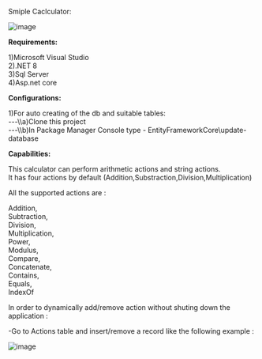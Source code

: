 Smiple Caclculator:


![image](https://github.com/elad11310/SimpleCalculator/assets/57447475/7f69ef1f-45fc-4ddf-99ab-c084c0f886fa)



**Requirements:**    

1)Microsoft Visual Studio   
2).NET 8   
3)Sql Server   
4)Asp.net core  

**Configurations:**  

1)For auto creating of the db and suitable tables:  
  ---\\\a)Clone this project  
  ---\\\b)In Package Manager Console type - EntityFrameworkCore\update-database  

**Capabilities:**   

This calculator can perform arithmetic actions and string actions.  
It has four actions by default (Addition,Substraction,Division,Multiplication)  

All the supported actions are :  

   Addition,  
   Subtraction,  
   Division,  
   Multiplication,  
   Power,  
   Modulus,  
   Compare,  
   Concatenate,  
   Contains,  
   Equals,  
   IndexOf  

In order to dynamically add/remove action without shuting down the application :  

-Go to Actions table and insert/remove a record like the following example :   

![image](https://github.com/elad11310/SimpleCalculator/assets/57447475/ca45026c-2cfc-4636-bdb9-5b95219f9da4)


  


